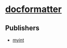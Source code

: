 # [docformatter](https://pypi.org/project/docformatter)



## Publishers
- [myint](https://pypi.org/user/myint)

